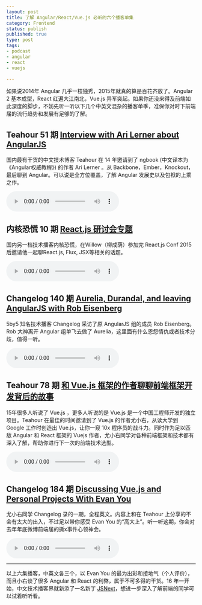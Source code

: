 ```yaml
--- 
layout: post
title: 了解 Angular/React/Vue.js 必听的六个播客单集
category: Frontend
status: publish
published: true
type: post
tags: 
- podcast
- angular
- react
- vuejs

---
```


如果说2014年 Angular 几乎一枝独秀，2015年就真的算是百花齐放了。Angular 2 基本成型，React 红遍大江南北，Vue.js 异军突起。如果你还没来得及前端如此深度的脚步，不妨先听一听以下几个中英文混杂的播客单季，准保你对时下前端届的流行趋势和发展有足够的了解。


## Teahour 51 期 [Interview with Ari Lerner about AngularJS](http://teahour.fm/2014/04/21/interview-with-ari-lerner.html)
国内最有干货的中文技术博客 Teahour 在 14 年邀请到了 ngbook (中文译本为 《Angular权威教程》) 的作者 Ari Lerner 。从 Backbone，Ember，Knockout，最后聊到 Angular。可以说是全方位覆盖，了解 Angular 发展史以及包袱的上乘之作。

<audio class="episode-player" controls="" preload="meta">
  <source src="http://screencasts.b0.upaiyun.com/podcasts/teahour_episode_51.m4a">
</audio>

## 内核恐慌 10 期 [React.js 研讨会专题](http://ipn.li/kernelpanic/10/)
国内另一档技术播客内核恐慌，在Willow（柳成荫）参加完 React.js Conf 2015 后邀请他一起聊React.js, Flux, JSX等相关的话题。

<audio class="episode-player" controls="" preload="meta">
  <source src="https://ipn.c.zgslb.net/kernelpanic/kernelpanic-ep10.mp3">
</audio>

## Changelog 140 期 [Aurelia, Durandal, and leaving AngularJS with Rob Eisenberg](http://5by5.tv/changelog/140)
5by5 知名技术播客 Changelog 采访了原 AngularJS 组的成员 Rob Eisenberg。Rob 大神离开 Angular 组单飞去做了 Aurelia，这里面有什么恩怨情仇或者技术分歧，值得一听。

<audio class="episode-player" controls="" preload="meta">
  <source src="http://fdlyr.co/d/changelog/cdn.5by5.tv/audio/broadcasts/changelog/2015/changelog-140.mp3">
</audio>

## Teahour 78 期 [和 Vue.js 框架的作者聊聊前端框架开发背后的故事](http://teahour.fm/2015/08/16/vuejs-creator-evan-you.html)
15年很多人听说了 Vue.js ，更多人听说的是 Vue.js 是一个中国工程师开发的独立项目。Teahour 在最佳的时间邀请到了 Vue.js 的作者尤小右，从读大学到 Google 工作时创造出 Vue.js，让你一窥 10x 程序员的战斗力。同时作为足以匹敌 Angular 和 React 框架的 Vuejs 作者，尤小右同学对各种前端框架和技术都有深入了解，帮助你进行下一次的前端技术选型。

<audio class="episode-player" controls="" preload="meta">
  <source src="http://screencasts.b0.upaiyun.com/podcasts/teahour_episode_78.m4a">
</audio>

## Changelog 184 期 [Discussing Vue.js and Personal Projects With Evan You](https://changelog.com/184/)
尤小右同学 Changelog 录的一期，全程英文。内容上和在 Teahour 上分享的不会有太大的出入，不过足以带你感受 Evan You 的“高大上”。听一听这期，你会对去年年底微博前端届的撕x事件心领神会。

<audio class="episode-player" controls="" preload="meta">
  <source src="http://fdlyr.co/d/changelog/cdn.5by5.tv/audio/broadcasts/changelog/2015/changelog-184.mp3">
</audio>

---

以上六集播客，中英文各三个，以 Evan You 的最为出彩和接地气（个人评价），而且小右谈了很多 Angular 和 React 的利弊，属于不可多得的干货。16 年一开始，中文技术播客界就新添了一名新丁 [JSNext](http://jsnext.fm/)，想进一步深入了解前端的同学可以试着听听看。
